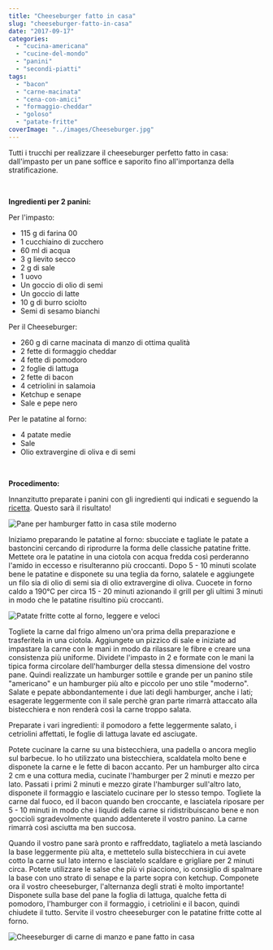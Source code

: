 ```yaml
---
title: "Cheeseburger fatto in casa"
slug: "cheeseburger-fatto-in-casa"
date: "2017-09-17"
categories: 
  - "cucina-americana"
  - "cucine-del-mondo"
  - "panini"
  - "secondi-piatti"
tags: 
  - "bacon"
  - "carne-macinata"
  - "cena-con-amici"
  - "formaggio-cheddar"
  - "goloso"
  - "patate-fritte"
coverImage: "../images/Cheeseburger.jpg"
---
```


Tutti i trucchi per realizzare il cheeseburger perfetto fatto in casa: dall'impasto per un pane soffice e saporito fino all'importanza della stratificazione.

 

**Ingredienti per 2 panini:**

Per l'impasto:

- 115 g di farina 00
- 1 cucchiaino di zucchero
- 60 ml di acqua
- 3 g lievito secco
- 2 g di sale
- 1 uovo
- Un goccio di olio di semi
- Un goccio di latte
- 10 g di burro sciolto
- Semi di sesamo bianchi

Per il Cheeseburger:

- 260 g di carne macinata di manzo di ottima qualità
- 2 fette di formaggio cheddar
- 4 fette di pomodoro
- 2 foglie di lattuga
- 2 fette di bacon
- 4 cetriolini in salamoia
- Ketchup e senape
- Sale e pepe nero

Per le patatine al forno:

- 4 patate medie
- Sale
- Olio extravergine di oliva e di semi

 

**Procedimento:**

Innanzitutto preparate i panini con gli ingredienti qui indicati e seguendo la [ricetta](https://cucinadalnord.it/pane-per-hamburger-fatto-casa/). Questo sarà il risultato!

![Pane per hamburger fatto in casa stile moderno](https://cucinadalnord.it/wp-content/uploads/2017/09/Pane-per-hamburger-1.jpg)

Iniziamo preparando le patatine al forno: sbucciate e tagliate le patate a bastoncini cercando di riprodurre la forma delle classiche patatine fritte. Mettete ora le patatine in una ciotola con acqua fredda così perderanno l'amido in eccesso e risulteranno più croccanti. Dopo 5 - 10 minuti scolate bene le patatine e disponete su una teglia da forno, salatele e aggiungete un filo sia di olio di semi sia di olio extravergine di oliva. Cuocete in forno caldo a 190°C per circa 15 - 20 minuti azionando il grill per gli ultimi 3 minuti in modo che le patatine risultino più croccanti.

![Patate fritte cotte al forno, leggere e veloci](https://cucinadalnord.it/wp-content/uploads/2017/09/Patate-fritte-al-forno.jpg)

Togliete la carne dal frigo almeno un'ora prima della preparazione e trasferitela in una ciotola. Aggiungete un pizzico di sale e iniziate ad impastare la carne con le mani in modo da rilassare le fibre e creare una consistenza più uniforme. Dividete l'impasto in 2 e formate con le mani la tipica forma circolare dell'hamburger della stessa dimensione del vostro pane. Quindi realizzate un hamburger sottile e grande per un panino stile "americano" e un hamburger più alto e piccolo per uno stile "moderno". Salate e pepate abbondantemente i due lati degli hamburger, anche i lati; esagerate leggermente con il sale perchè gran parte rimarrà attaccato alla bistecchiera e non renderà così la carne troppo salata.

Preparate i vari ingredienti: il pomodoro a fette leggermente salato, i cetriolini affettati, le foglie di lattuga lavate ed asciugate.

Potete cucinare la carne su una bistecchiera, una padella o ancora meglio sul barbecue. Io ho utilizzato una bistecchiera, scaldatela molto bene e disponete la carne e le fette di bacon accanto. Per un hamburger alto circa 2 cm e una cottura media, cucinate l'hamburger per 2 minuti e mezzo per lato. Passati i primi 2 minuti e mezzo girate l'hamburger sull'altro lato, disponete il formaggio e lasciatelo cucinare per lo stesso tempo. Togliete la carne dal fuoco, ed il bacon quando ben croccante, e lasciatela riposare per 5 - 10 minuti in modo che i liquidi della carne si ridistribuiscano bene e non goccioli sgradevolmente quando addenterete il vostro panino. La carne rimarrà così asciutta ma ben succosa.

Quando il vostro pane sarà pronto e raffreddato, tagliatelo a metà lasciando la base leggermente più alta, e mettetelo sulla bistecchiera in cui avete cotto la carne sul lato interno e lasciatelo scaldare e grigliare per 2 minuti circa. Potete utilizzare le salse che più vi piacciono, io consiglio di spalmare la base con uno strato di senape e la parte sopra con ketchup. Componete ora il vostro cheeseburger, l'alternanza degli strati è molto importante! Disponete sulla base del pane la foglia di lattuga, qualche fetta di pomodoro, l'hamburger con il formaggio, i cetriolini e il bacon, quindi chiudete il tutto. Servite il vostro cheeseburger con le patatine fritte cotte al forno.

![Cheeseburger di carne di manzo e pane fatto in casa](https://cucinadalnord.it/wp-content/uploads/2017/09/Cheeseburger1.jpg)

